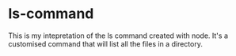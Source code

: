 # ls-command
 This is my intepretation of the ls command created with node. It's a customised command that will list all the files in a directory.
